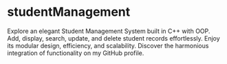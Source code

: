 # studentManagement
Explore an elegant Student Management System built in C++ with OOP. Add, display, search, update, and delete student records effortlessly. Enjoy its modular design, efficiency, and scalability. Discover the harmonious integration of functionality on my GitHub profile.
